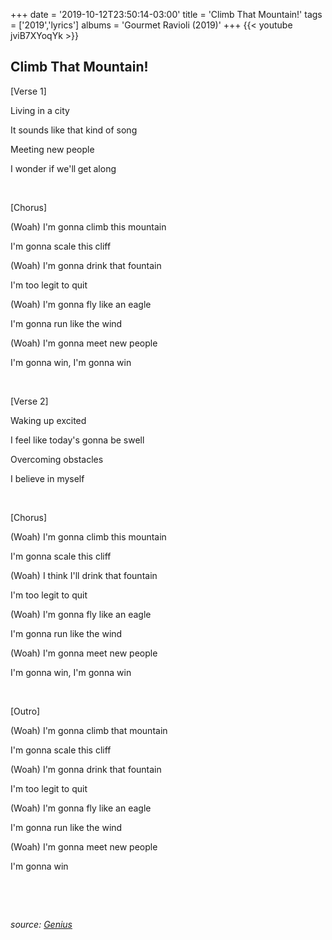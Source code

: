 +++
date = '2019-10-12T23:50:14-03:00'
title = 'Climb That Mountain!'
tags = ['2019','lyrics']
albums = 'Gourmet Ravioli (2019)'
+++
{{< youtube jviB7XYoqYk >}}

## Climb That Mountain!

[Verse 1]

Living in a city

It sounds like that kind of song

Meeting new people

I wonder if we'll get along

&nbsp;

[Chorus]

(Woah) I'm gonna climb this mountain

I'm gonna scale this cliff

(Woah) I'm gonna drink that fountain

I'm too legit to quit

(Woah) I'm gonna fly like an eagle

I'm gonna run like the wind

(Woah) I'm gonna meet new people

I'm gonna win, I'm gonna win

&nbsp;

[Verse 2]

Waking up excited

I feel like today's gonna be swell

Overcoming obstacles

I believe in myself

&nbsp;

[Chorus]

(Woah) I'm gonna climb this mountain

I'm gonna scale this cliff

(Woah) I think I'll drink that fountain

I'm too legit to quit

(Woah) I'm gonna fly like an eagle

I'm gonna run like the wind

(Woah) I'm gonna meet new people

I'm gonna win, I'm gonna win

&nbsp;

[Outro]

(Woah) I'm gonna climb that mountain

I'm gonna scale this cliff

(Woah) I'm gonna drink that fountain

I'm too legit to quit

(Woah) I'm gonna fly like an eagle

I'm gonna run like the wind

(Woah) I'm gonna meet new people

I'm gonna win

&nbsp;

&nbsp;

_source: [Genius](https://genius.com/artists/First-of-october)_
